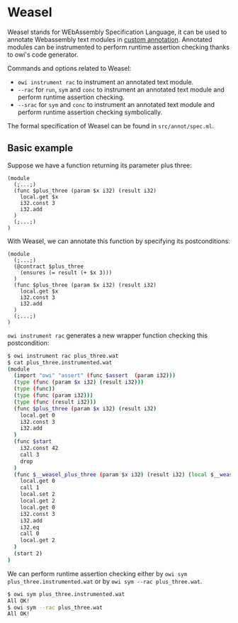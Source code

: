 # Weasel

Weasel stands for WEbAssembly Specification Language, it can be used to annotate Webassembly text modules in [custom annotation](https://github.com/WebAssembly/annotations). Annotated modules can be instrumented to perform runtime assertion checking thanks to owi's code generator.

Commands and options related to Weasel:
- `owi instrument rac` to instrument an annotated text module.
- `--rac` for `run`, `sym` and `conc` to instrument an annotated text module and perform runtime assertion checking.
- `--srac` for `sym` and `conc` to instrument an annotated text module and perform runtime assertion checking symbolically.

The formal specification of Weasel can be found in `src/annot/spec.ml`.

## Basic example

Suppose we have a function returning its parameter plus three:

```wast
(module
  (;...;)
  (func $plus_three (param $x i32) (result i32)
    local.get $x
    i32.const 3
    i32.add
  )
  (;...;)
)
```

With Weasel, we can annotate this function by specifying its postconditions:

```wast
(module
  (;...;)
  (@contract $plus_three
    (ensures (= result (+ $x 3)))
  )
  (func $plus_three (param $x i32) (result i32)
    local.get $x
    i32.const 3
    i32.add
  )
  (;...;)
)
```

`owi instrument rac` generates a new wrapper function checking this postcondition:

```sh
$ owi instrument rac plus_three.wat
$ cat plus_three.instrumented.wat
(module
  (import "owi" "assert" (func $assert  (param i32)))
  (type (func (param $x i32) (result i32)))
  (type (func))
  (type (func (param i32)))
  (type (func (result i32)))
  (func $plus_three (param $x i32) (result i32)
    local.get 0
    i32.const 3
    i32.add
  )
  (func $start
    i32.const 42
    call 3
    drop
  )
  (func $__weasel_plus_three (param $x i32) (result i32) (local $__weasel_temp i32) (local $__weasel_res_0 i32)
    local.get 0
    call 1
    local.set 2
    local.get 2
    local.get 0
    i32.const 3
    i32.add
    i32.eq
    call 0
    local.get 2
  )
  (start 2)
)
```

We can perform runtime assertion checking either by `owi sym plus_three.instrumented.wat` or by `owi sym --rac plus_three.wat`.

```sh
$ owi sym plus_three.instrumented.wat
All OK!
$ owi sym --rac plus_three.wat
All OK!
```

